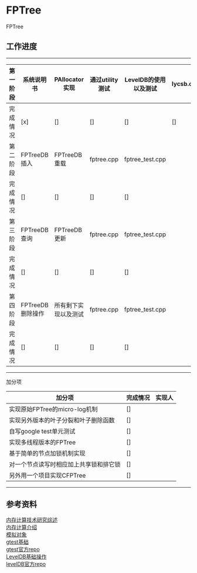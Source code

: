 # FPTree
FPTree

## 工作进度
---

|第一阶段|系统说明书|PAllocator实现|通过utility测试|LevelDB的使用以及测试|lycsb.cpp|p_allocator.cpp|utility_test.cpp的运行|
| ------ | ------ | ------ | ------ | ------ | ------ | ------ | ------ |
|完成情况|[x]|[]|[]|[]|[]|[]|[]|
|第二阶段|FPTreeDB插入|FPTreeDB重载|fptree.cpp|fptree_test.cpp|
|完成情况|[]|[]|[]|[]|
|第三阶段|FPTreeDB查询|FPTreeDB更新|fptree.cpp|fptree_test.cpp|
|完成情况|[]|[]|[]|[]|
|第四阶段|FPTreeDB删除操作|所有剩下实现以及测试|fptree.cpp|fptree_test.cpp|
|完成情况|[]|[]|[]|[]|
---
加分项

|加分项|完成情况|实现人|
|---|---|---|
|实现原始FPTree的micro-log机制 |[]| |
|实现另外版本的叶子分裂和叶子删除函数 |[]| |
|自写google test单元测试 |[]| |
|实现多线程版本的FPTree |[]| |
|基于简单的节点加锁机制实现 |[]| |
|对一个节点读写时相应加上共享锁和排它锁 |[]| |
|另外用一个项目实现CFPTree |[]| |



---
## 参考资料
[内存计算技术研究综述](http://www.jos.org.cn/html/2016/8/5103.htm#top) <br>
[内存计算介绍](https://www.kancloud.cn/digest/in-memory-computing/202153) <br>
[模拟对象](https://zh.wikipedia.org/wiki/%E6%A8%A1%E6%8B%9F%E5%AF%B9%E8%B1%A1) <br>
[gtest基础](https://github.com/google/googletest/blob/master/googletest/docs/primer.md) <br>
[gtest官方repo](https://github.com/google/googletest) <br>
[LevelDB基础操作](https://github.com/google/leveldb/blob/master/doc/index.md) <br>
[levelDB官方repo](https://github.com/google/leveldb) <br>


